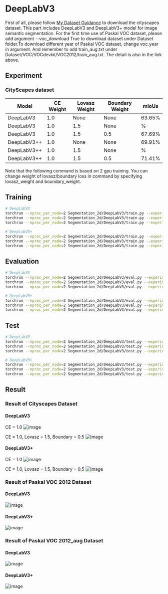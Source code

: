 # DeepLabV3 #
First of all, please follow [My Dataset Guidance](https://github.com/tungyen/Deep_learning_CV/tree/master/Dataset) to download the cityscapes dataset. This part includes DeepLabV3 and DeepLabV3+ model for image semantic segmentation. For the first time use of Paskal VOC dataset, please add argument --voc_download True to download dataset under Dataset folder.To download different year of Paskal VOC dataset, change voc_year in argument. And remember to add train_aug.txt under Dataset/VOC/VOCdevkit/VOC2012/train_aug.txt. The detail is also in the link above.

## Experiment ##

### CityScapes dataset ###
| Model  | CE Weight | Lovasz Weight | Boundary Weight | mIoUs |
|-------|-----|----------|-------------------|----------|
| DeepLabV3 | 1.0  | None | None   | 63.65%   |
| DeepLabV3   | 1.0  | 1.5   | None      | % |
| DeepLabV3 | 1.0  | 1.5   | 0.5    | 67.69%   |
| DeepLabV3++ | 1.0  | None | None   | 69.91%   |
| DeepLabV3++ | 1.0  | 1.5    | None    | %   |
| DeepLabV3++ | 1.0  | 1.5   | 0.5    | 71.41%   |

Note that the following command is based on 2 gpu training. You can change weight of lovasz/boundary loss in command by specifying lovasz_weight and boundary_weight.
## Training ##
```bash
# DeepLabV3
torchrun --nproc_per_node=2 Segmentation_2d/DeepLabV3/train.py --experiment ckpts --dataset cityspaces --model deeplabv3 --backbone resnet101 
torchrun --nproc_per_node=2 Segmentation_2d/DeepLabV3/train.py --experiment ckpts --dataset voc --voc_year 2012 --model deeplabv3 --backbone resnet101
torchrun --nproc_per_node=2 Segmentation_2d/DeepLabV3/train.py --experiment ckpts --dataset voc --voc_year 2012_aug --model deeplabv3 --backbone resnet101

# DeepLabV3+
torchrun --nproc_per_node=2 Segmentation_2d/DeepLabV3/train.py --experiment ckpts --dataset cityspaces --model deeplabv3plus --backbone resnet101 
torchrun --nproc_per_node=2 Segmentation_2d/DeepLabV3/train.py --experiment ckpts --dataset voc --voc_year 2012 --model deeplabv3plus --backbone resnet101
torchrun --nproc_per_node=2 Segmentation_2d/DeepLabV3/train.py --experiment ckpts --dataset voc --voc_year 2012_aug --model deeplabv3plus --backbone resnet101
```

## Evaluation ##
```bash
# DeepLabV3
torchrun --nproc_per_node=2 Segmentation_2d/DeepLabV3/eval.py --experiment ckpts --dataset cityspaces --model deeplabv3 --backbone resnet101 
torchrun --nproc_per_node=2 Segmentation_2d/DeepLabV3/eval.py --experiment ckpts --dataset voc --voc_year 2012 --model deeplabv3 --backbone resnet101
torchrun --nproc_per_node=2 Segmentation_2d/DeepLabV3/eval.py --experiment ckpts --dataset voc --voc_year 2012_aug --model deeplabv3 --backbone resnet101

# DeepLabV3+
torchrun --nproc_per_node=2 Segmentation_2d/DeepLabV3/eval.py --experiment ckpts --dataset cityspaces --model deeplabv3plus --backbone resnet101 
torchrun --nproc_per_node=2 Segmentation_2d/DeepLabV3/eval.py --experiment ckpts --dataset voc --voc_year 2012 --model deeplabv3plus --backbone resnet101
torchrun --nproc_per_node=2 Segmentation_2d/DeepLabV3/eval.py --experiment ckpts --dataset voc --voc_year 2012_aug --model deeplabv3plus --backbone resnet101
```

## Test ##
```bash
# DeepLabV3
torchrun --nproc_per_node=2 Segmentation_2d/DeepLabV3/test.py --experiment ckpts --dataset cityspaces --model deeplabv3 --backbone resnet101 
torchrun --nproc_per_node=2 Segmentation_2d/DeepLabV3/test.py --experiment ckpts --dataset voc --voc_year 2012 --model deeplabv3 --backbone resnet101
torchrun --nproc_per_node=2 Segmentation_2d/DeepLabV3/test.py --experiment ckpts --dataset voc --voc_year 2012_aug --model deeplabv3 --backbone resnet101

# DeepLabV3+
torchrun --nproc_per_node=2 Segmentation_2d/DeepLabV3/test.py --experiment ckpts --dataset cityspaces --model deeplabv3plus --backbone resnet101 
torchrun --nproc_per_node=2 Segmentation_2d/DeepLabV3/test.py --experiment ckpts --dataset voc --voc_year 2012 --model deeplabv3plus --backbone resnet101
torchrun --nproc_per_node=2 Segmentation_2d/DeepLabV3/test.py --experiment ckpts --dataset voc --voc_year 2012_aug --model deeplabv3plus --backbone resnet101
```

## Result ##

### Result of Cityscapes Dataset ###

#### DeepLabV3 ####
CE = 1.0
![image](https://github.com/tungyen/Deep_learning_CV/blob/master/Segmentation_2d/DeepLabV3/ce/deeplabv3_cityscapes.png)

CE = 1.0, Lovasz = 1.5, Boundary = 0.5
![image](https://github.com/tungyen/Deep_learning_CV/blob/master/Segmentation_2d/DeepLabV3/ce_lovasz_bound_default/deeplabv3_cityscapes.png)

#### DeepLabV3+ ####
CE = 1.0
![image](https://github.com/tungyen/Deep_learning_CV/blob/master/Segmentation_2d/DeepLabV3/ce/deeplabv3plus_cityscapes.png)

CE = 1.0, Lovasz = 1.5, Boundary = 0.5
![image](https://github.com/tungyen/Deep_learning_CV/blob/master/Segmentation_2d/DeepLabV3/ce_lovasz_bound_default/deeplabv3plus_cityscapes.png)

### Result of Paskal VOC 2012 Dataset ###

#### DeepLabV3 ####
![image](https://github.com/tungyen/Deep_learning_CV/blob/master/Segmentation_2d/DeepLabV3/imgs/deeplabv3_voc_2012.png)

#### DeepLabV3+ ####
![image](https://github.com/tungyen/Deep_learning_CV/blob/master/Segmentation_2d/DeepLabV3/imgs/deeplabv3plus_voc_2012.png)

### Result of Paskal VOC 2012_aug Dataset ###

#### DeepLabV3 ####
![image](https://github.com/tungyen/Deep_learning_CV/blob/master/Segmentation_2d/DeepLabV3/imgs/deeplabv3_voc_2012_aug.png)

#### DeepLabV3+ ####
![image](https://github.com/tungyen/Deep_learning_CV/blob/master/Segmentation_2d/DeepLabV3/imgs/deeplabv3plus_voc_2012_aug.png)